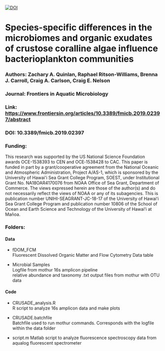 <a href="https://zenodo.org/badge/latestdoi/214284964"><img src="https://zenodo.org/badge/214284964.svg" alt="DOI"></a>


# Species-specific differences in the microbiomes and organic exudates of crustose coralline algae influence bacterioplankton communities

### Authors: Zachary A. Quinlan, Raphael Ritson-Williams, Brenna J. Carroll, Craig A. Carlson, Craig E. Nelson

### Journal: Frontiers in Aquatic Microbiology
### Link: https://www.frontiersin.org/articles/10.3389/fmicb.2019.02397/abstract
### DOI: 10.3389/fmicb.2019.02397

### Funding:
This research was supported by the US National Science Foundation awards OCE-1538393 to CEN and OCE‐1538428 to CAC. This paper is funded in part by a grant/cooperative agreement from the National Oceanic and Atmospheric Administration, Project A/AS-1, which is sponsored by the University of Hawai'i Sea Grant College Program, SOEST, under Institutional Grant No. NA18OAR4170076 from NOAA Office of Sea Grant, Department of Commerce. The views expressed herein are those of the author(s) and do not necessarily reflect the views of NOAA or any of its subagencies. This is publication number UNIHI-SEAGRANT-JC-18-17 of the University of Hawaiʻi Sea Grant College Program and publication number 10806 of the School of Ocean and Earth Science and Technology of the University of Hawaiʻi at Man̄oa.

### Folders:
#### Data
- fDOM_FCM  
Fluorescent Dissolved Organic Matter and Flow Cytometry Data table
   
- Microbial Samples  
Logfile from mothur 16s amplicon pipeline  
relative abundance and taxonomy .txt output files from mothur with OTU data
   
#### Code
- CRUSADE_analysis.R  
R script to analyze 16s amplicon data and make plots

- CRUSADE.batchfile  
Batchfile used to run mothur commands. Corresponds with the logfile within the data folder

- script.m
Matlab script to analyze fluorescence spectroscopy data from aqualog fluorescent spectrometer
